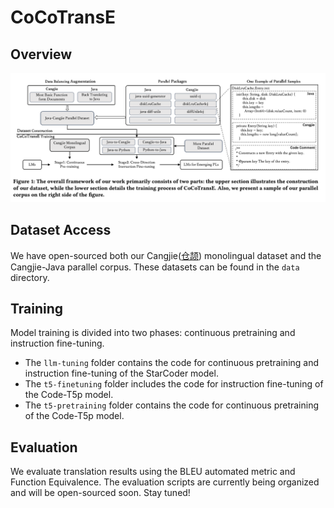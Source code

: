 # CoCoTransE

## Overview
![CoCoTransE](./assets/cocotranse.png)

## Dataset Access
We have open-sourced both our Cangjie([仓颉](https://developer.huawei.com/consumer/cn/doc/cangjie-guides-V5/cj-wp-abstract-V5)) monolingual dataset and the Cangjie-Java parallel corpus. These datasets can be found in the `data` directory.

## Training
Model training is divided into two phases: continuous pretraining and instruction fine-tuning. 
- The `llm-tuning` folder contains the code for continuous pretraining and instruction fine-tuning of the StarCoder model.
- The `t5-finetuning` folder includes the code for instruction fine-tuning of the Code-T5p model.
- The `t5-pretraining` folder contains the code for continuous pretraining of the Code-T5p model.

## Evaluation
We evaluate translation results using the BLEU automated metric and Function Equivalence. The evaluation scripts are currently being organized and will be open-sourced soon. Stay tuned!
